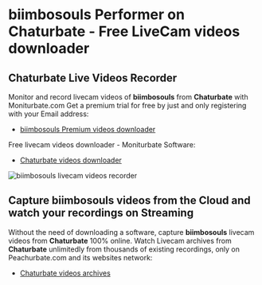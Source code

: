 # biimbosouls Performer on Chaturbate - Free LiveCam videos downloader

## Chaturbate Live Videos Recorder

Monitor and record livecam videos of **biimbosouls** from **Chaturbate** with Moniturbate.com
Get a premium trial for free by just and only registering with your Email address:
* [biimbosouls Premium videos downloader](https://moniturbate.com/request-demo-licence-key.html)

Free livecam videos downloader - Moniturbate Software:
* [Chaturbate videos downloader](https://moniturbate.com/moniturbate-download-software.html)

![biimbosouls livecam videos recorder](https://peachurnet.com/templates/moniturbate-software.png)


## Capture biimbosouls videos from the Cloud and watch your recordings on Streaming

Without the need of downloading a software, capture **biimbosouls** livecam videos from **Chaturbate** 100% online.
Watch Livecam archives from **Chaturbate** unlimitedly from thousands of existing recordings, only on Peachurbate.com and its websites network:
* [Chaturbate videos archives](https://peachurnet.com/)
